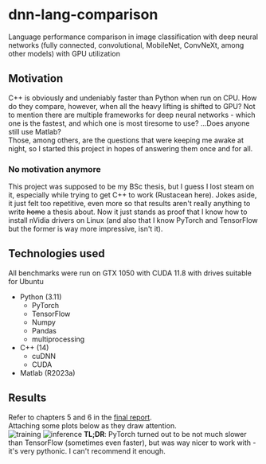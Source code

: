 # dnn-lang-comparison
Language performance comparison in image classification with deep neural networks (fully connected, convolutional, MobileNet, ConvNeXt, among other models) with GPU utilization 

## Motivation
C++ is obviously and undeniably faster than Python when run on CPU. How do they compare, however, when all the heavy lifting is shifted to GPU? Not to mention there are multiple frameworks for deep neural networks - which one is the fastest, and which one is most tiresome to use? ...Does anyone still use Matlab?  
Those, among others, are the questions that were keeping me awake at night, so I started this project in hopes of answering them once and for all.

### No motivation anymore
This project was supposed to be my BSc thesis, but I guess I lost steam on it, especially while trying to get C++ to work (Rustacean here). Jokes aside, it just felt too repetitive, even more so that results aren't really anything to write ~~home~~ a thesis about. Now it just stands as proof that I know how to install nVidia drivers on Linux (and also that I know PyTorch and TensorFlow but the former is way more impressive, isn't it).

## Technologies used
All benchmarks were run on GTX 1050 with CUDA 11.8 with drives suitable for Ubuntu  
* Python (3.11)
  * PyTorch
  * TensorFlow
  * Numpy
  * Pandas
  * multiprocessing
* C++ (14)
  * cuDNN
  * CUDA
* Matlab (R2023a)

## Results
Refer to chapters 5 and 6 in the [final report](https://github.com/mihawb/dnn-lang-comparison/blob/main/analysis/final_report.pdf).  
Attaching some plots below as they draw attention.  
![training](https://github.com/mihawb/dnn-lang-comparison/assets/46073943/3623ba86-784f-4a83-b725-2b57db24b2d0)
![inference](https://github.com/mihawb/dnn-lang-comparison/assets/46073943/7265f291-598e-4cbc-9734-69b78ef1d71d)
**TL;DR**: PyTorch turned out to be not much slower than TensorFlow (sometimes even faster), but was way nicer to work with - it's very pythonic. I can't recommend it enough.
